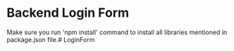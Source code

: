 # Backend Login Form

Make sure you run 'npm install' command to install all libraries mentioned in package.json file.# LoginForm
